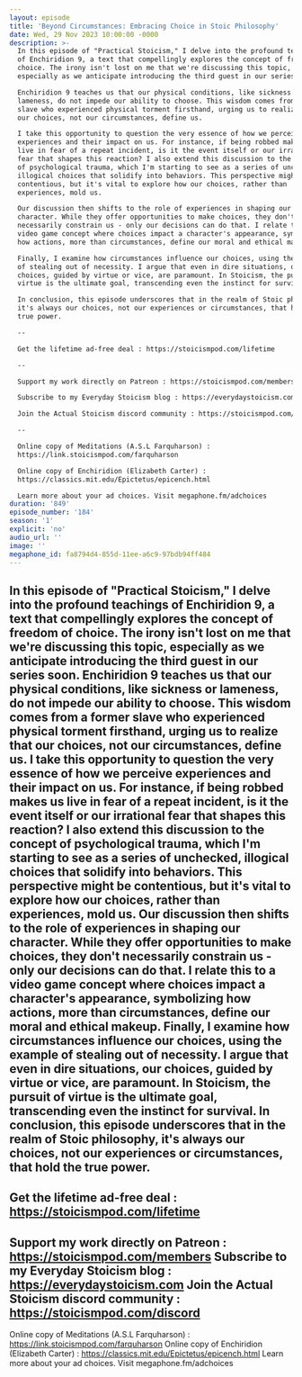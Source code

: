 ```yaml
---
layout: episode
title: 'Beyond Circumstances: Embracing Choice in Stoic Philosophy'
date: Wed, 29 Nov 2023 10:00:00 -0000
description: >-
  In this episode of "Practical Stoicism," I delve into the profound teachings
  of Enchiridion 9, a text that compellingly explores the concept of freedom of
  choice. The irony isn't lost on me that we're discussing this topic,
  especially as we anticipate introducing the third guest in our series soon.

  Enchiridion 9 teaches us that our physical conditions, like sickness or
  lameness, do not impede our ability to choose. This wisdom comes from a former
  slave who experienced physical torment firsthand, urging us to realize that
  our choices, not our circumstances, define us.

  I take this opportunity to question the very essence of how we perceive
  experiences and their impact on us. For instance, if being robbed makes us
  live in fear of a repeat incident, is it the event itself or our irrational
  fear that shapes this reaction? I also extend this discussion to the concept
  of psychological trauma, which I'm starting to see as a series of unchecked,
  illogical choices that solidify into behaviors. This perspective might be
  contentious, but it's vital to explore how our choices, rather than
  experiences, mold us.

  Our discussion then shifts to the role of experiences in shaping our
  character. While they offer opportunities to make choices, they don't
  necessarily constrain us - only our decisions can do that. I relate this to a
  video game concept where choices impact a character's appearance, symbolizing
  how actions, more than circumstances, define our moral and ethical makeup.

  Finally, I examine how circumstances influence our choices, using the example
  of stealing out of necessity. I argue that even in dire situations, our
  choices, guided by virtue or vice, are paramount. In Stoicism, the pursuit of
  virtue is the ultimate goal, transcending even the instinct for survival.

  In conclusion, this episode underscores that in the realm of Stoic philosophy,
  it's always our choices, not our experiences or circumstances, that hold the
  true power.

  --

  Get the lifetime ad-free deal : https://stoicismpod.com/lifetime

  --

  Support my work directly on Patreon : https://stoicismpod.com/members

  Subscribe to my Everyday Stoicism blog : https://everydaystoicism.com

  Join the Actual Stoicism discord community : https://stoicismpod.com/discord

  --

  Online copy of Meditations (A.S.L Farquharson) :
  https://link.stoicismpod.com/farquharson

  Online copy of Enchiridion (Elizabeth Carter) :
  https://classics.mit.edu/Epictetus/epicench.html

  Learn more about your ad choices. Visit megaphone.fm/adchoices
duration: '849'
episode_number: '184'
season: '1'
explicit: 'no'
audio_url: ''
image: ''
megaphone_id: fa8794d4-855d-11ee-a6c9-97bdb94ff484
---
```


In this episode of "Practical Stoicism," I delve into the profound teachings of Enchiridion 9, a text that compellingly explores the concept of freedom of choice. The irony isn't lost on me that we're discussing this topic, especially as we anticipate introducing the third guest in our series soon.
Enchiridion 9 teaches us that our physical conditions, like sickness or lameness, do not impede our ability to choose. This wisdom comes from a former slave who experienced physical torment firsthand, urging us to realize that our choices, not our circumstances, define us.
I take this opportunity to question the very essence of how we perceive experiences and their impact on us. For instance, if being robbed makes us live in fear of a repeat incident, is it the event itself or our irrational fear that shapes this reaction? I also extend this discussion to the concept of psychological trauma, which I'm starting to see as a series of unchecked, illogical choices that solidify into behaviors. This perspective might be contentious, but it's vital to explore how our choices, rather than experiences, mold us.
Our discussion then shifts to the role of experiences in shaping our character. While they offer opportunities to make choices, they don't necessarily constrain us - only our decisions can do that. I relate this to a video game concept where choices impact a character's appearance, symbolizing how actions, more than circumstances, define our moral and ethical makeup.
Finally, I examine how circumstances influence our choices, using the example of stealing out of necessity. I argue that even in dire situations, our choices, guided by virtue or vice, are paramount. In Stoicism, the pursuit of virtue is the ultimate goal, transcending even the instinct for survival.
In conclusion, this episode underscores that in the realm of Stoic philosophy, it's always our choices, not our experiences or circumstances, that hold the true power.
--
Get the lifetime ad-free deal : https://stoicismpod.com/lifetime
--
Support my work directly on Patreon : https://stoicismpod.com/members
Subscribe to my Everyday Stoicism blog : https://everydaystoicism.com
Join the Actual Stoicism discord community : https://stoicismpod.com/discord
--
Online copy of Meditations (A.S.L Farquharson) : https://link.stoicismpod.com/farquharson
Online copy of Enchiridion (Elizabeth Carter) : https://classics.mit.edu/Epictetus/epicench.html
Learn more about your ad choices. Visit megaphone.fm/adchoices